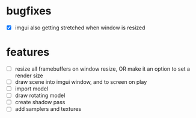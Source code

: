 # bugfixes
- [x] imgui also getting stretched when window is resized

# features
- [ ] resize all framebuffers on window resize, OR make it an option to set a render size
- [ ] draw scene into imgui window, and to screen on play
- [ ] import model
- [ ] draw rotating model
- [ ] create shadow pass
- [ ] add samplers and textures
